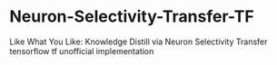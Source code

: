 # Neuron-Selectivity-Transfer-TF
Like What You Like: Knowledge Distill via Neuron Selectivity Transfer tensorflow tf 
unofficial implementation
